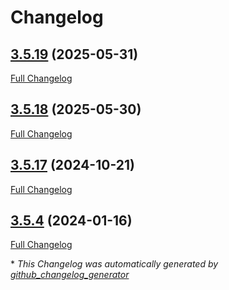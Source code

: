 # Changelog

## [3.5.19](https://github.com/GameFrameX/com.gameframex.unity.moodkie.easysave3/tree/3.5.19) (2025-05-31)

[Full Changelog](https://github.com/GameFrameX/com.gameframex.unity.moodkie.easysave3/compare/3.5.18...3.5.19)

## [3.5.18](https://github.com/GameFrameX/com.gameframex.unity.moodkie.easysave3/tree/3.5.18) (2025-05-30)

[Full Changelog](https://github.com/GameFrameX/com.gameframex.unity.moodkie.easysave3/compare/3.5.17...3.5.18)

## [3.5.17](https://github.com/GameFrameX/com.gameframex.unity.moodkie.easysave3/tree/3.5.17) (2024-10-21)

[Full Changelog](https://github.com/GameFrameX/com.gameframex.unity.moodkie.easysave3/compare/3.5.4...3.5.17)

## [3.5.4](https://github.com/GameFrameX/com.gameframex.unity.moodkie.easysave3/tree/3.5.4) (2024-01-16)

[Full Changelog](https://github.com/GameFrameX/com.gameframex.unity.moodkie.easysave3/compare/eb63b7fd8aea0c1e7cca4b584986d1fbdb55c688...3.5.4)



\* *This Changelog was automatically generated by [github_changelog_generator](https://github.com/github-changelog-generator/github-changelog-generator)*
